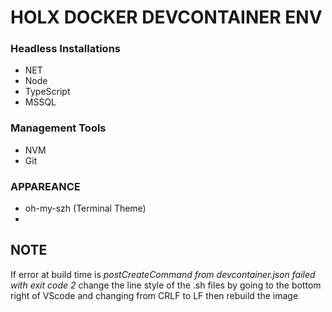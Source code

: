 # HOLX DOCKER DEVCONTAINER ENV

### Headless Installations
 - NET
 - Node
 - TypeScript
 - MSSQL

### Management Tools
 - NVM
 - Git

### APPAREANCE
 - oh-my-szh (Terminal Theme)
 -  


 ## NOTE
 If error at build time is _postCreateCommand from devcontainer.json failed with exit code 2_
 change the line style of the .sh files by going to the bottom right of VScode and changing from CRLF to LF
 then rebuild the image